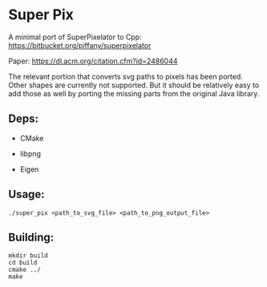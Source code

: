 Super Pix
=====

A minimal port of SuperPixelator to Cpp:
https://bitbucket.org/piffany/superpixelator

Paper:
https://dl.acm.org/citation.cfm?id=2486044

The relevant portion that converts svg paths to pixels has been ported. Other
shapes are currently not supported. But it should be relatively easy to add
those as well by porting the missing parts from the original Java library.

Deps:
-----

- CMake

- libpng

- Eigen

Usage:
------
`./super_pix <path_to_svg_file> <path_to_png_output_file>`

Building:
------

```
mkdir build
cd build
cmake ../
make
```
